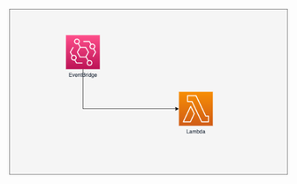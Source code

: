 ![alt text](https://github.com/pooriaghaedi/scenario-based-terraform/blob/main/EventBridgeLambda/EventLambda.png?raw=true)
